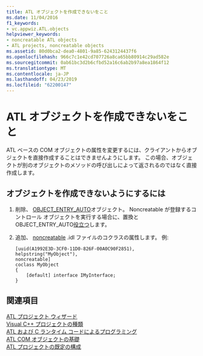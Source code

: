 ```yaml
---
title: ATL オブジェクトを作成できないをこと
ms.date: 11/04/2016
f1_keywords:
- vc.appwiz.ATL.objects
helpviewer_keywords:
- noncreatable ATL objects
- ATL projects, noncreatable objects
ms.assetid: 80d0bca2-dea0-4801-9a85-6243124437f6
ms.openlocfilehash: 966c7c1e42cd707726a8ca65bb80914c29ad582e
ms.sourcegitcommit: 0ab61bc3d2b6cfbd52a16c6ab2b97a8ea1864f12
ms.translationtype: MT
ms.contentlocale: ja-JP
ms.lasthandoff: 04/23/2019
ms.locfileid: "62200147"
---
```

# <a name="making-an-atl-object-noncreatable"></a>ATL オブジェクトを作成できないをこと

ATL ベースの COM オブジェクトの属性を変更するには、クライアントからオブジェクトを直接作成することはできませんようにします。 この場合、オブジェクトが別のオブジェクトのメソッドの呼び出しによって返されるのではなく直接作成します。

## <a name="to-make-an-object-noncreatable"></a>オブジェクトを作成できないようにするには

1. 削除、 [OBJECT_ENTRY_AUTO](object-map-macros.md#object_entry_auto)オブジェクト。 Noncreatable が登録するコントロール オブジェクトを実行する場合に、置換と OBJECT_ENTRY_AUTO[役立つ](object-map-macros.md#object_entry_non_createable_ex_auto)します。

1. 追加、 [noncreatable](../../windows/noncreatable.md) .idl ファイルのコクラスの属性します。 例:

    ```
    [uuid(A1992E3D-3CF0-11D0-826F-00A0C90F2851),
    helpstring("MyObject"),
    noncreatable]
    coclass MyObject
    {
        [default] interface IMyInterface;
    }
    ```

## <a name="see-also"></a>関連項目

[ATL プロジェクト ウィザード](../../atl/reference/atl-project-wizard.md)<br/>
[Visual C++ プロジェクトの種類](../../build/reference/visual-cpp-project-types.md)<br/>
[ATL および C ランタイム コードによるプログラミング](../../atl/programming-with-atl-and-c-run-time-code.md)<br/>
[ATL COM オブジェクトの基礎](../../atl/fundamentals-of-atl-com-objects.md)<br/>
[ATL プロジェクトの既定の構成](../../atl/reference/default-atl-project-configurations.md)

